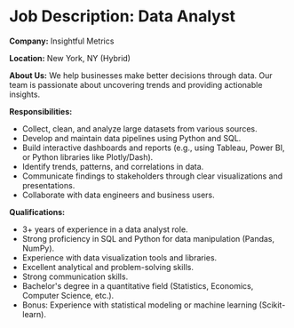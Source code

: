 # Job Description: Data Analyst

**Company:** Insightful Metrics

**Location:** New York, NY (Hybrid)

**About Us:**
We help businesses make better decisions through data. Our team is passionate about uncovering trends and providing actionable insights.

**Responsibilities:**
- Collect, clean, and analyze large datasets from various sources.
- Develop and maintain data pipelines using Python and SQL.
- Build interactive dashboards and reports (e.g., using Tableau, Power BI, or Python libraries like Plotly/Dash).
- Identify trends, patterns, and correlations in data.
- Communicate findings to stakeholders through clear visualizations and presentations.
- Collaborate with data engineers and business users.

**Qualifications:**
- 3+ years of experience in a data analyst role.
- Strong proficiency in SQL and Python for data manipulation (Pandas, NumPy).
- Experience with data visualization tools and libraries.
- Excellent analytical and problem-solving skills.
- Strong communication skills.
- Bachelor's degree in a quantitative field (Statistics, Economics, Computer Science, etc.).
- Bonus: Experience with statistical modeling or machine learning (Scikit-learn).
